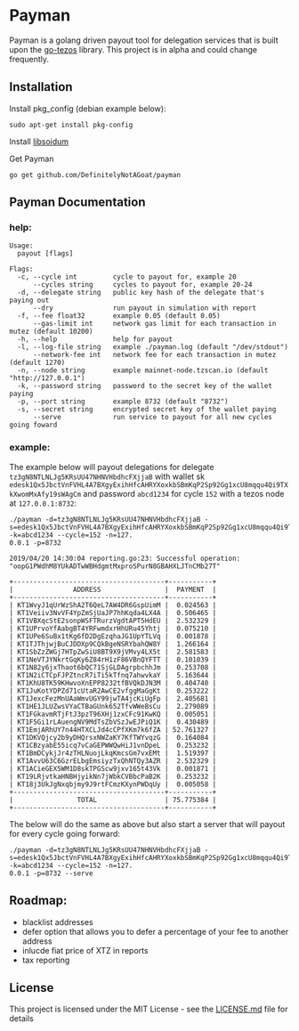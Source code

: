 # Payman

Payman is a golang driven payout tool for delegation services that is built upon the [go-tezos](https://github.com/DefinitelyNotAGoat/go-tezos) library. This project is in alpha and could change frequently. 

## Installation

Install pkg_config (debian example below):
```
sudo apt-get install pkg-config
```

Install [libsoidum](https://libsodium.gitbook.io/doc/installation)

Get Payman 
```
go get github.com/DefinitelyNotAGoat/payman
```

## Payman Documentation

### help:

```
Usage:
  payout [flags]

Flags:
  -c, --cycle int         cycle to payout for, example 20
      --cycles string     cycles to payout for, example 20-24
  -d, --delegate string   public key hash of the delegate that's paying out
      --dry               run payout in simulation with report
  -f, --fee float32       example 0.05 (default 0.05)
      --gas-limit int     network gas limit for each transaction in mutez (default 10200)
  -h, --help              help for payout
  -l, --log-file string   example ./payman.log (default "/dev/stdout")
      --network-fee int   network fee for each transaction in mutez (default 1270)
  -n, --node string       example mainnet-node.tzscan.io (default "http://127.0.0.1")
  -k, --password string   password to the secret key of the wallet paying
  -p, --port string       example 8732 (default "8732")
  -s, --secret string     encrypted secret key of the wallet paying
      --serve             run service to payout for all new cycles going foward
```

### example: 
The example below will payout delegations for delegate `tz3gN8NTLNLJg5KRsUU47NHNVHbdhcFXjjaB` with wallet sk `edesk1Qx5JbctVnFVHL4A7BXgyExihHfcAHRYXoxkbSBmKqP2Sp92Gg1xcU8mqqu4Qi9TXkXwomMxAfy19sWAgCm` and password `abcd1234` for cycle `152` with a tezos node at `127.0.0.1:8732`:
```
./payman -d=tz3gN8NTLNLJg5KRsUU47NHNVHbdhcFXjjaB -s=edesk1Qx5JbctVnFVHL4A7BXgyExihHfcAHRYXoxkbSBmKqP2Sp92Gg1xcU8mqqu4Qi9TXkXwomMxAfy19sWAgCm -k=abcd1234 --cycle=152 -n=127.
0.0.1 -p=8732

2019/04/20 14:30:04 reporting.go:23: Successful operation: "oopG1PWdhM8YUkADTwWBHdgmtMxproSPurN8GBAHXLJTnCMb27T"

+--------------------------------------+-----------+
|               ADDRESS                |  PAYMENT  |
+--------------------------------------+-----------+
| KT1WvyJ1qUrWzShA2T6QeL7AW4DR6GspUimM |  0.024563 |
| KT1Veiiv3NvVF4YpZmSjUaJP7hhKqda4LX4A |  0.506465 |
| KT1VBXqcStE2sonpWSFTRurzVgdtAPT5HdEU |  2.532329 |
| KT1UPrvoYfAabgBT4YRFwmdxrHhURu45Yhtj |  0.075210 |
| KT1UPe6SuBx1tKg6fD2DgEzqhaJG1UpYTLVq |  0.001878 |
| KT1TJThjwjBuCJDDXp9CQkBgeNSRYbahQW8Y |  1.266164 |
| KT1SbZzZWGj7HTpZwSiU8BT9X9jVMvy4LX5t |  2.581583 |
| KT1NeVTJYNkrtGqKy6Z84rH1zF86VBnQYFTT |  0.101039 |
| KT1N82y6jxThaot6bQC71SjGLDAgrpbchhJm |  0.253708 |
| KT1N2iCTCpFJPZtncR7iTi5kTfnq7ahwvkaY |  5.163644 |
| KT1KhU8TK59KHwvoXnEPP8232tfBVQkDJN3M |  0.404740 |
| KT1JuKotYDPZd71cUtaR2AwCE2vfggMaGgKt |  0.253222 |
| KT1JexcFezMnUAaWmvUGY99jwTA4jcKiUgFp |  2.405681 |
| KT1HE1JLUZwsVYaCTBaGUnk652TfvWWeBsCu |  2.279089 |
| KT1FGkavmRTjFtJ3pzT96XHj1zxCFc91KwKQ |  0.005051 |
| KT1F5Gi1rLAuengNV9MdTsZbVSzJwEJPiQ1K |  0.430489 |
| KT1EmjARhUY7n44HTXCLJd4cCPfXKm7k6fZA | 52.761327 |
| KT1DKVQjcy2b9yDHQrsxNWZaKY7KfTWYvqzG |  0.164084 |
| KT1CBzyabE55icq7vCaGEPWWQwHiJ1vnDpeL |  0.253232 |
| KT1BmDCykjJr4zTHLNuojLkqKmcsGm7vxEMt |  1.519397 |
| KT1AvvU63C6GzrELbgEmsiyzTxQhNTQy3AZR |  2.532329 |
| KT1ACieGEX5WM1D8skTPGScw9jxv165t43Vk |  0.001871 |
| KT19LRjvtkaHNBHjyikNn7jWbkCVBbcPaB2K |  0.253232 |
| KT18j3UkJgNxqbjmy9J9rtFCmzKXynPWDqUy |  0.005058 |
+--------------------------------------+-----------+
|                TOTAL                 | 75.775384 |
+--------------------------------------+-----------+
```

The below will do the same as above but also start a server that will payout for every cycle going forward:
```
./payman -d=tz3gN8NTLNLJg5KRsUU47NHNVHbdhcFXjjaB -s=edesk1Qx5JbctVnFVHL4A7BXgyExihHfcAHRYXoxkbSBmKqP2Sp92Gg1xcU8mqqu4Qi9TXkXwomMxAfy19sWAgCm -k=abcd1234 --cycle=152 -n=127.
0.0.1 -p=8732 --serve
``` 

## Roadmap:
* blacklist addresses
* defer option that allows you to defer a percentage of your fee to another address
* inlucde fiat price of XTZ in reports
* tax reporting

## License

This project is licensed under the MIT License - see the [LICENSE.md](LICENSE.md) file for details